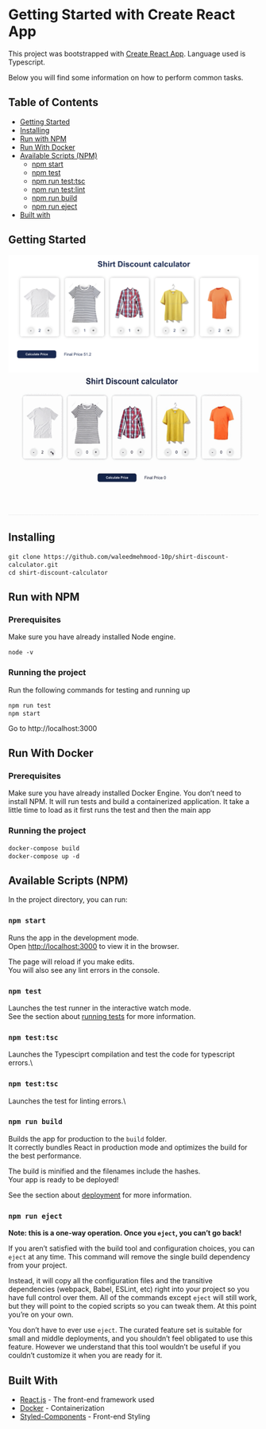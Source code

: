 # Getting Started with Create React App

This project was bootstrapped with [Create React App](https://github.com/facebook/create-react-app). Language used is Typescript.

Below you will find some information on how to perform common tasks.<br>

## Table of Contents

- [Getting Started](#getting-started)
- [Installing](#installing)
- [Run with NPM](#run-with-npm)
- [Run With Docker](#run-with-docker)
- [Available Scripts (NPM)](#available-scripts)
  - [npm start](#npm-start)
  - [npm test](#npm-test)
  - [npm run test:tsc](#npm-run-test:tsc)
  - [npm run test:lint](#npm-run-test:lint)
  - [npm run build](#npm-run-build)
  - [npm run eject](#npm-run-eject)
- [Built with](#built-with)

## Getting Started

![Screen Shopt](images/screenshot.png?raw=true "Screen Shot")
![Screen Shopt](images/screen-recording.gif?raw=true "Screen Shot")
## Installing
```
git clone https://github.com/waleedmehmood-10p/shirt-discount-calculator.git
cd shirt-discount-calculator
```
## Run with NPM

### Prerequisites
Make sure you have already installed Node engine.
```
node -v
```
### Running the project
Run the following commands for testing and running up
```
npm run test
npm start
```
Go to http://localhost:3000

## Run With Docker

### Prerequisites
Make sure you have already installed Docker Engine. You don’t need to install NPM. It will run tests and build a containerized application. It take a little time to load as it first runs the test and then the main app

### Running the project
```
docker-compose build
docker-compose up -d
```
## Available Scripts (NPM)

In the project directory, you can run:

### `npm start`

Runs the app in the development mode.\
Open [http://localhost:3000](http://localhost:3000) to view it in the browser.

The page will reload if you make edits.\
You will also see any lint errors in the console.

### `npm test`

Launches the test runner in the interactive watch mode.\
See the section about [running tests](https://facebook.github.io/create-react-app/docs/running-tests) for more information.

### `npm test:tsc`

Launches the Typesciprt compilation and test the code for typescript errors.\

### `npm test:tsc`

Launches the test for linting errors.\

### `npm run build`

Builds the app for production to the `build` folder.\
It correctly bundles React in production mode and optimizes the build for the best performance.

The build is minified and the filenames include the hashes.\
Your app is ready to be deployed!

See the section about [deployment](https://facebook.github.io/create-react-app/docs/deployment) for more information.

### `npm run eject`

**Note: this is a one-way operation. Once you `eject`, you can’t go back!**

If you aren’t satisfied with the build tool and configuration choices, you can `eject` at any time. This command will remove the single build dependency from your project.

Instead, it will copy all the configuration files and the transitive dependencies (webpack, Babel, ESLint, etc) right into your project so you have full control over them. All of the commands except `eject` will still work, but they will point to the copied scripts so you can tweak them. At this point you’re on your own.

You don’t have to ever use `eject`. The curated feature set is suitable for small and middle deployments, and you shouldn’t feel obligated to use this feature. However we understand that this tool wouldn’t be useful if you couldn’t customize it when you are ready for it.


## Built With 
* [React.js](https://reactjs.org/) - The front-end framework used
* [Docker](https://www.docker.com/) - Containerization
* [Styled-Components](https://styled-components.com/) - Front-end Styling